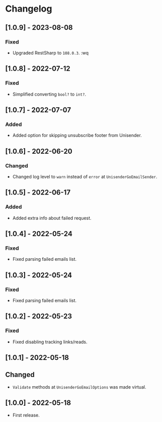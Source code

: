 # Changelog

## [1.0.9] - 2023-08-08

### Fixed

- Upgraded RestSharp to `108.0.3`.
:wq
## [1.0.8] - 2022-07-12

### Fixed

- Simplified converting `bool?` to `int?`.

## [1.0.7] - 2022-07-07

### Added

- Added option for skipping unsubscribe footer from Unisender.

## [1.0.6] - 2022-06-20

### Changed

- Changed log level to `warn` instead of `error` at `UnisenderGoEmailSender`.

## [1.0.5] - 2022-06-17

### Added
                       
- Added extra info about failed request.

## [1.0.4] - 2022-05-24

### Fixed
                       
- Fixed parsing failed emails list.

## [1.0.3] - 2022-05-24

### Fixed
                       
- Fixed parsing failed emails list.

## [1.0.2] - 2022-05-23

### Fixed

- Fixed disabling tracking links/reads.

## [1.0.1] - 2022-05-18

## Changed

- `Validate` methods at `UnisenderGoEmailOptions` was made virtual.

## [1.0.0] - 2022-05-18

- First release.
